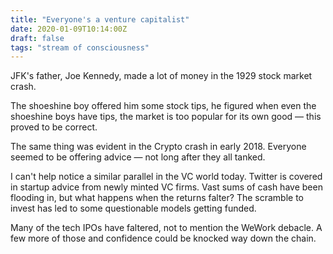 ```yaml
---
title: "Everyone's a venture capitalist"
date: 2020-01-09T10:14:00Z
draft: false
tags: "stream of consciousness"
---
```


JFK's father, Joe Kennedy, made a lot of money in the 1929 stock market crash.

The shoeshine boy offered him some stock tips, he figured when even the shoeshine boys have tips, the market is too popular for its own good — this proved to be correct.

The same thing was evident in the Crypto crash in early 2018. Everyone seemed to be offering advice — not long after they all tanked.

I can't help notice a similar parallel in the VC world today. Twitter is covered in startup advice from newly minted VC firms. Vast sums of cash have been flooding in, but what happens when the returns falter? The scramble to invest has led to some questionable models getting funded.

Many of the tech IPOs have faltered, not to mention the WeWork debacle. A few more of those and confidence could be knocked way down the chain.
